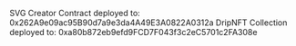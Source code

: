 SVG Creator Contract deployed to: 0x262A9e09ac95B90d7a9e3da4A49E3A0822A0312a
DripNFT Collection deployed to: 0xa80b872eb9efd9FCD7F043f3c2eC5701c2FA308e